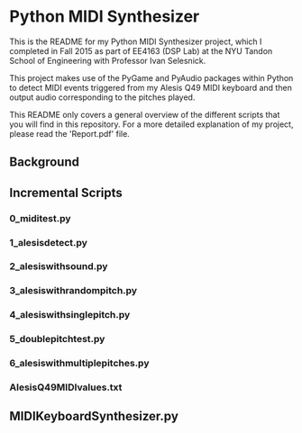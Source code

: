 # Python MIDI Synthesizer

This is the README for my Python MIDI Synthesizer project, which I completed in Fall 2015 as part of EE4163 (DSP Lab) at the NYU Tandon School of Engineering with Professor Ivan Selesnick.

This project makes use of the PyGame and PyAudio packages within Python to detect MIDI events triggered from my Alesis Q49 MIDI keyboard and then output audio corresponding to the pitches played.

This README only covers a general overview of the different scripts that you will find in this repository. For a more detailed explanation of my project, please read the 'Report.pdf' file.

## Background



## Incremental Scripts

### 0_miditest.py

### 1_alesisdetect.py

### 2_alesiswithsound.py

### 3_alesiswithrandompitch.py

### 4_alesiswithsinglepitch.py

### 5_doublepitchtest.py

### 6_alesiswithmultiplepitches.py

### AlesisQ49MIDIvalues.txt

## MIDIKeyboardSynthesizer.py
